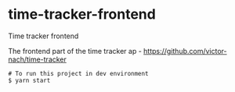 # time-tracker-frontend
Time tracker frontend

The frontend part of the time tracker ap - https://github.com/victor-nach/time-tracker


```shell script
# To run this project in dev environment
$ yarn start 
```

